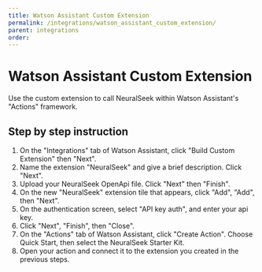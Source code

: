 ```yaml
---
title: Watson Assistant Custom Extension
permalink: /integrations/watson_assistant_custom_extension/
parent: integrations
order:
---
```


# Watson Assistant Custom Extension

Use the custom extension to call NeuralSeek within Watson Assistant's "Actions" framework.

## Step by step instruction

1. On the "Integrations" tab of Watson Assistant, click "Build Custom Extension" then "Next".
2. Name the extension "NeuralSeek" and give a brief description. Click "Next".
3. Upload your NeuralSeek OpenApi file. Click "Next" then "Finish".
4. On the new "NeuralSeek" extension tile that appears, click "Add", "Add", then "Next".
5. On the authentication screen, select "API key auth", and enter your api key.
6. Click "Next", "Finish", then "Close".
7. On the "Actions" tab of Watson Assistant, click "Create Action". Choose Quick Start, then select the NeuralSeek Starter Kit.
8. Open your action and connect it to the extension you created in the previous steps.
